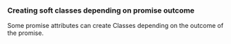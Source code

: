 ### Creating soft classes depending on promise outcome

Some promise attributes can create Classes depending on the outcome of the promise.
